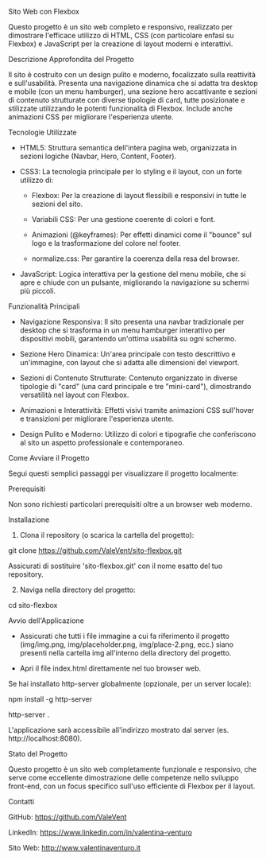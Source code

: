 Sito Web con Flexbox

Questo progetto è un sito web completo e responsivo, realizzato per dimostrare l'efficace utilizzo di HTML, CSS (con particolare enfasi su Flexbox) e JavaScript per la creazione di layout moderni e interattivi.


Descrizione Approfondita del Progetto

Il sito è costruito con un design pulito e moderno, focalizzato sulla reattività e sull'usabilità. Presenta una navigazione dinamica che si adatta tra desktop e mobile (con un menu hamburger), una sezione hero accattivante e sezioni di contenuto strutturate con diverse tipologie di card, tutte posizionate e stilizzate utilizzando le potenti funzionalità di Flexbox. Include anche animazioni CSS per migliorare l'esperienza utente.


Tecnologie Utilizzate

- HTML5: Struttura semantica dell'intera pagina web, organizzata in sezioni logiche (Navbar, Hero, Content, Footer).

- CSS3: La tecnologia principale per lo styling e il layout, con un forte utilizzo di:

  - Flexbox: Per la creazione di layout flessibili e responsivi in tutte le sezioni del sito.

  - Variabili CSS: Per una gestione coerente di colori e font.

  - Animazioni (@keyframes): Per effetti dinamici come il "bounce" sul logo e la trasformazione del colore nel footer.

  - normalize.css: Per garantire la coerenza della resa del browser.

- JavaScript: Logica interattiva per la gestione del menu mobile, che si apre e chiude con un pulsante, migliorando la navigazione su schermi più piccoli.


Funzionalità Principali

- Navigazione Responsiva: Il sito presenta una navbar tradizionale per desktop che si trasforma in un menu hamburger interattivo per dispositivi mobili, garantendo un'ottima usabilità su ogni schermo.

- Sezione Hero Dinamica: Un'area principale con testo descrittivo e un'immagine, con layout che si adatta alle dimensioni del viewport.

- Sezioni di Contenuto Strutturate: Contenuto organizzato in diverse tipologie di "card" (una card principale e tre "mini-card"), dimostrando versatilità nel layout con Flexbox.

- Animazioni e Interattività: Effetti visivi tramite animazioni CSS sull'hover e transizioni per migliorare l'esperienza utente.

- Design Pulito e Moderno: Utilizzo di colori e tipografie che conferiscono al sito un aspetto professionale e contemporaneo.


Come Avviare il Progetto

Segui questi semplici passaggi per visualizzare il progetto localmente:


Prerequisiti

Non sono richiesti particolari prerequisiti oltre a un browser web moderno.


Installazione

1. Clona il repository (o scarica la cartella del progetto):

git clone https://github.com/ValeVent/sito-flexbox.git

Assicurati di sostituire 'sito-flexbox.git' con il nome esatto del tuo repository.

2. Naviga nella directory del progetto:

cd sito-flexbox


Avvio dell'Applicazione

- Assicurati che tutti i file immagine a cui fa riferimento il progetto (img/img.png, img/placeholder.png, img/place-2.png, ecc.) siano presenti nella cartella img all'interno della directory del progetto.

- Apri il file index.html direttamente nel tuo browser web.


Se hai installato http-server globalmente (opzionale, per un server locale):

npm install -g http-server

http-server .

L'applicazione sarà accessibile all'indirizzo mostrato dal server (es. http://localhost:8080).


Stato del Progetto

Questo progetto è un sito web completamente funzionale e responsivo, che serve come eccellente dimostrazione delle competenze nello sviluppo front-end, con un focus specifico sull'uso efficiente di Flexbox per il layout.


Contatti

GitHub: https://github.com/ValeVent

LinkedIn: https://www.linkedin.com/in/valentina-venturo

Sito Web: http://www.valentinaventuro.it
